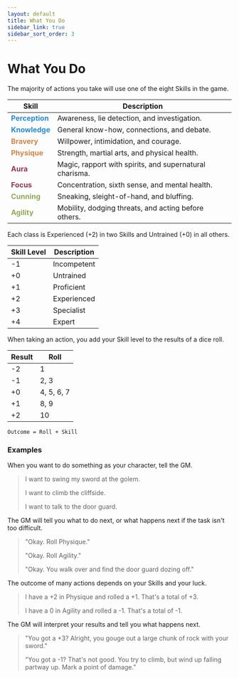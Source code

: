 ```yaml
---
layout: default
title: What You Do
sidebar_link: true
sidebar_sort_order: 3
---
```


# What You Do

The majority of actions you take will use one of the eight Skills in the game. 

| Skill                                             | Description                                             |
| ------------------------------------------------- | ------------------------------------------------------- |
| **<span style="color:#268bd2">Perception</span>** | Awareness, lie detection, and investigation.            |
| **<span style="color:#268bd2">Knowledge</span>**  | General know-how, connections, and debate.              |
| **<span style="color:#d28445">Bravery</span>**    | Willpower, intimidation, and courage.                   |
| **<span style="color:#d28445">Physique</span>**   | Strength, martial arts, and physical health.            |
| **<span style="color:#953553">Aura</span>**       | Magic, rapport with spirits, and supernatural charisma. |
| **<span style="color:#953553">Focus</span>**      | Concentration, sixth sense, and mental health.          |
| **<span style="color:#90a959">Cunning</span>**    | Sneaking, sleight-of-hand, and bluffing.                |
| **<span style="color:#90a959">Agility</span>**    | Mobility, dodging threats, and acting before others.    |

Each class is Experienced (+2) in two Skills and Untrained (+0) in all others.

| Skill Level | Description |
| ----------- | ----------- |
| -1          | Incompetent |
| +0          | Untrained   |
| +1          | Proficient  |
| +2          | Experienced |
| +3          | Specialist  |
| +4          | Expert      |

When taking an action, you add your Skill level to the results of a dice roll.

| Result | Roll       |
| ------ | ---------- |
| -2     | 1          |
| -1     | 2, 3       |
| +0     | 4, 5, 6, 7 |
| +1     | 8, 9       |
| +2     | 10         |


`Outcome = Roll + Skill`

### Examples

When you want to do something as your character, tell the GM.

>I want to swing my sword at the golem.
>
>I want to climb the cliffside.
>
>I want to talk to the door guard.

The GM will tell you what to do next, or what happens next if the task isn't too difficult.

>"Okay. Roll Physique."
>
>"Okay. Roll Agility."
>
>"Okay. You walk over and find the door guard dozing off."

The outcome of many actions depends on your Skills and your luck. 

>I have a +2 in Physique and rolled a +1. That's a total of +3.
>
>I have a 0 in Agility and rolled a -1. That's a total of -1.

The GM will interpret your results and tell you what happens next.

>"You got a +3? Alright, you gouge out a large chunk of rock with your sword."
>
>"You got a -1? That's not good. You try to climb, but wind up falling partway up. Mark a point of damage."


<!-- Depending on the outcome and the difficulty of the task, the GM will declare that one of the following has happened:

* **Critical Success** 
* **Success** 
* **Success at a Cost** 
* **Failure** 
* **Catastrophic Failure** 

*Success at a Cost* and *Catastrophic Failure* may require a roll on the table below.

| Ten-Sided Die | Consequence                             |
| ------------- | --------------------------------------- |
| 1             | Take one Physical damage                |
| 2             | Take one Mental damage                  |
| 3             | Lose your first Kit until camp is made  |
| 4             | Lose your second Kit until camp is made |
| 5             | Lose your third Kit until camp is made  |
| 6             | Lose your fourth Kit until camp is made |
| 7             | Lose a Luck Point                       |
| 8             | Take one Physical damage                |
| 9             | Take one Mental damage                  |
| 10            | No consequence                          | --> 
